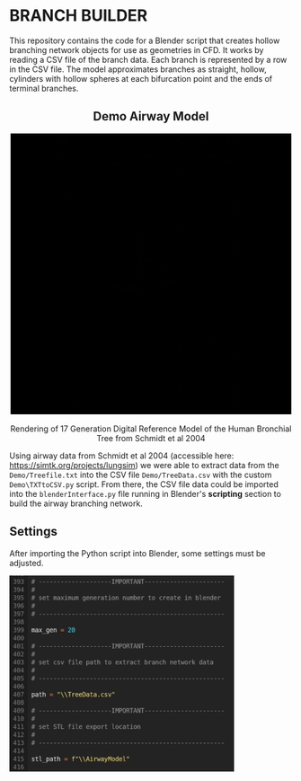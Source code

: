 # BRANCH BUILDER

This repository contains the code for a Blender script that creates hollow branching network objects for use as geometries in CFD. It works by reading a CSV file of the branch data. Each branch is represented by a row in the CSV file. The model approximates branches as straight, hollow, cylinders with hollow spheres at each bifurcation point and the ends of terminal branches. 

<div align="center" margin-top = "">
  <h2> Demo Airway Model</h2>
  <img src="Images/buildGenAnimation.gif" alt="drawing" width="500"/>
  <p>Rendering of 17 Generation Digital Reference Model of the Human Bronchial Tree from Schmidt et al 2004</p>
</div>

Using airway data from Schmidt et al 2004 (accessible here: https://simtk.org/projects/lungsim) we were able to extract data from the `Demo/Treefile.txt` into the CSV file `Demo/TreeData.csv` with the custom `Demo\TXTtoCSV.py` script. From there, the CSV file data could be imported into the `blenderInterface.py` file running in Blender's **scripting** section to build the airway branching network.

## Settings

After importing the Python script into Blender, some settings must be adjusted.

<img src="Images/ChangeSettings.png" alt="drawing" width="400"/>


